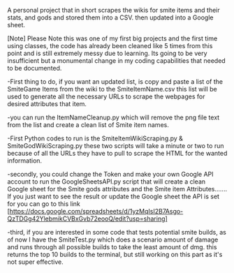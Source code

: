 A personal project that in short scrapes the wikis for smite items and their stats, and gods and stored them into a CSV. then updated into a Google sheet.

[Note] Please Note this was one of my first big projects and the first time using classes, the code has already been cleaned like 5 times from this point and is still extremely messy due to learning. Its going to be very insufficient but a monumental change in my coding capabilities that needed to be documented.

-First thing to do, if you want an updated list, is copy and paste a list of the SmiteGame Items from the wiki to the SmiteItemName.csv this list will be used to generate all the necessary URLs to scrape the webpages for desired attributes that item.

-you can run the ItemNameCleanup.py which will remove the png file text from the list and create a clean list of Smite item names.

-First Python codes to run is the SmiteItemWikiScraping.py & SmiteGodWikiScraping.py these two scripts will take a minute or two to run because of all the URLs they have to pull to scrape the HTML for the wanted information.

-secondly, you could change the Token and make your own Google API account to run the GoogleSheetsAPI.py script that will create a clean Google sheet for the Smite gods attributes and the Smite item Attributes....... If you just want to see the result or update the Google sheet the API is set for you can go to this link [https://docs.google.com/spreadsheets/d/1yzMqIsI2B7Asgo-QzTDGg42YlebmikCVBxGvb72eooQ/edit?usp=sharing]

-third, if you are interested in some code that tests potential smite builds, as of now I have the SmiteTest.py which does a scenario amount of damage and runs through all possible builds to take the least amount of dmg. this returns the top 10 builds to the terminal, but still working on this part as it's not super effective.
